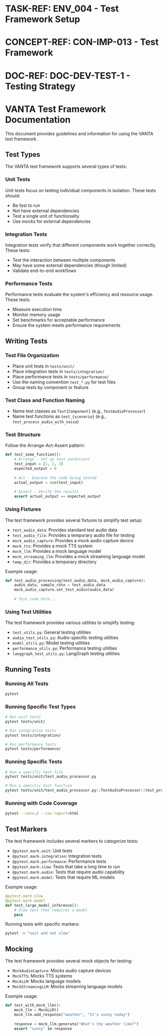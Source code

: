 # TASK-REF: ENV_004 - Test Framework Setup
# CONCEPT-REF: CON-IMP-013 - Test Framework
# DOC-REF: DOC-DEV-TEST-1 - Testing Strategy

# VANTA Test Framework Documentation

This document provides guidelines and information for using the VANTA test framework.

## Test Types

The VANTA test framework supports several types of tests:

### Unit Tests

Unit tests focus on testing individual components in isolation. These tests should:
- Be fast to run
- Not have external dependencies
- Test a single unit of functionality
- Use mocks for external dependencies

### Integration Tests

Integration tests verify that different components work together correctly. These tests:
- Test the interaction between multiple components
- May have some external dependencies (though limited)
- Validate end-to-end workflows

### Performance Tests

Performance tests evaluate the system's efficiency and resource usage. These tests:
- Measure execution time
- Monitor memory usage
- Set benchmarks for acceptable performance
- Ensure the system meets performance requirements

## Writing Tests

### Test File Organization

- Place unit tests in `tests/unit/`
- Place integration tests in `tests/integration/`
- Place performance tests in `tests/performance/`
- Use the naming convention `test_*.py` for test files
- Group tests by component or feature

### Test Class and Function Naming

- Name test classes as `Test{Component}` (e.g., `TestAudioProcessor`)
- Name test functions as `test_{scenario}` (e.g., `test_process_audio_with_noise`)

### Test Structure

Follow the Arrange-Act-Assert pattern:

```python
def test_some_function():
    # Arrange - Set up test conditions
    test_input = [1, 2, 3]
    expected_output = 6
    
    # Act - Execute the code being tested
    actual_output = sum(test_input)
    
    # Assert - Verify the results
    assert actual_output == expected_output
```

### Using Fixtures

The test framework provides several fixtures to simplify test setup:

- `test_audio_data`: Provides standard test audio data
- `test_audio_file`: Provides a temporary audio file for testing
- `mock_audio_capture`: Provides a mock audio capture device
- `mock_tts`: Provides a mock TTS system
- `mock_llm`: Provides a mock language model
- `mock_streaming_llm`: Provides a mock streaming language model
- `temp_dir`: Provides a temporary directory

Example usage:

```python
def test_audio_processing(test_audio_data, mock_audio_capture):
    audio_data, sample_rate = test_audio_data
    mock_audio_capture.set_test_audio(audio_data)
    
    # Test code here...
```

### Using Test Utilities

The test framework provides various utilities to simplify testing:

- `test_utils.py`: General testing utilities
- `audio_test_utils.py`: Audio-specific testing utilities
- `model_utils.py`: Model testing utilities
- `performance_utils.py`: Performance testing utilities
- `langgraph_test_utils.py`: LangGraph testing utilities

## Running Tests

### Running All Tests

```bash
pytest
```

### Running Specific Test Types

```bash
# Run unit tests
pytest tests/unit/

# Run integration tests
pytest tests/integration/

# Run performance tests
pytest tests/performance/
```

### Running Specific Tests

```bash
# Run a specific test file
pytest tests/unit/test_audio_processor.py

# Run a specific test function
pytest tests/unit/test_audio_processor.py::TestAudioProcessor::test_process_audio_with_noise
```

### Running with Code Coverage

```bash
pytest --cov=./ --cov-report=html
```

## Test Markers

The test framework includes several markers to categorize tests:

- `@pytest.mark.unit`: Unit tests
- `@pytest.mark.integration`: Integration tests
- `@pytest.mark.performance`: Performance tests
- `@pytest.mark.slow`: Tests that take a long time to run
- `@pytest.mark.audio`: Tests that require audio capability
- `@pytest.mark.model`: Tests that require ML models

Example usage:

```python
@pytest.mark.slow
@pytest.mark.model
def test_large_model_inference():
    # Slow test that requires a model
    pass
```

Running tests with specific markers:

```bash
pytest -m "unit and not slow"
```

## Mocking

The test framework provides several mock objects for testing:

- `MockAudioCapture`: Mocks audio capture devices
- `MockTTS`: Mocks TTS systems
- `MockLLM`: Mocks language models
- `MockStreamingLLM`: Mocks streaming language models

Example usage:

```python
def test_with_mock_llm():
    mock_llm = MockLLM()
    mock_llm.add_response("weather", "It's sunny today")
    
    response = mock_llm.generate("What's the weather like?")
    assert "sunny" in response
```